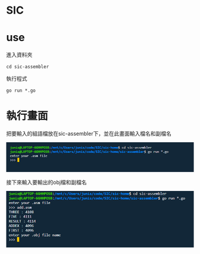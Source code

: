 # SIC
 # use
 進入資料夾
 ```
 cd sic-assembler
 ```
 執行程式
 ```
 go run *.go
 ```
 # 執行畫面
 把要輸入的組語檔放在sic-assembler下，並在此畫面輸入檔名和副檔名

<img src="img/1.png">

接下來輸入要輸出的obj檔和副檔名

<img src="img/2.png">

